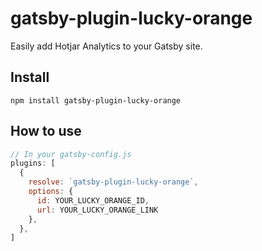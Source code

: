 # gatsby-plugin-lucky-orange

Easily add Hotjar Analytics to your Gatsby site.

## Install
`npm install gatsby-plugin-lucky-orange`

## How to use

```javascript
// In your gatsby-config.js
plugins: [
  {
    resolve: `gatsby-plugin-lucky-orange`,
    options: {
      id: YOUR_LUCKY_ORANGE_ID,
      url: YOUR_LUCKY_ORANGE_LINK
    },
  },
]
```
